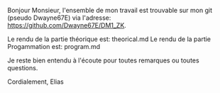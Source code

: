 Bonjour Monsieur, 
l'ensemble de mon travail est trouvable sur mon git (pseudo Dwayne67E) via l'adresse: https://github.com/Dwayne67E/DM1_ZK.

Le rendu de la partie théorique est: theorical.md 
Le rendu de la partie Progammation est: program.md

Je reste bien entendu à l'écoute pour toutes remarques ou toutes questions.

Cordialement,
Elias
